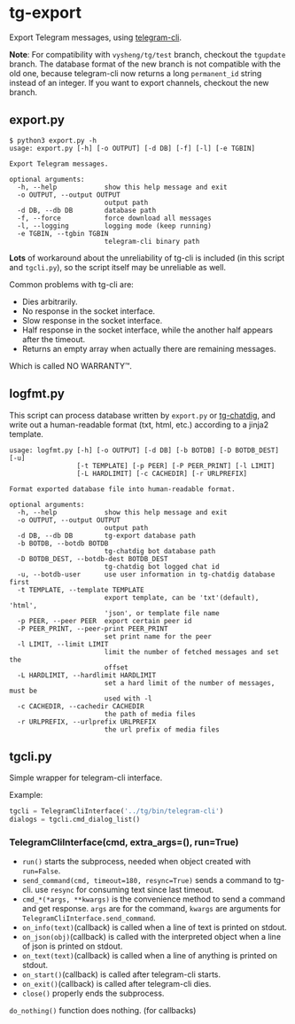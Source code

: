 # tg-export
Export Telegram messages, using [telegram-cli](https://github.com/vysheng/tg).

**Note**: For compatibility with `vysheng/tg/test` branch, checkout the `tgupdate` branch.
The database format of the new branch is not compatible with the old one, because telegram-cli
now returns a long `permanent_id` string instead of an integer. If you want to export channels,
checkout the new branch.

## export.py

```
$ python3 export.py -h
usage: export.py [-h] [-o OUTPUT] [-d DB] [-f] [-l] [-e TGBIN]

Export Telegram messages.

optional arguments:
  -h, --help            show this help message and exit
  -o OUTPUT, --output OUTPUT
                        output path
  -d DB, --db DB        database path
  -f, --force           force download all messages
  -l, --logging         logging mode (keep running)
  -e TGBIN, --tgbin TGBIN
                        telegram-cli binary path
```

**Lots** of workaround about the unreliability of tg-cli is included (in this script and `tgcli.py`), so the script itself may be unreliable as well.

Common problems with tg-cli are:
* Dies arbitrarily.
* No response in the socket interface.
* Slow response in the socket interface.
* Half response in the socket interface, while the another half appears after the timeout.
* Returns an empty array when actually there are remaining messages.

Which is called NO WARRANTY™.

## logfmt.py

This script can process database written by `export.py` or [tg-chatdig](https://github.com/gumblex/tg-chatdig), and write out a human-readable format (txt, html, etc.) according to a jinja2 template.

```
usage: logfmt.py [-h] [-o OUTPUT] [-d DB] [-b BOTDB] [-D BOTDB_DEST] [-u]
                 [-t TEMPLATE] [-p PEER] [-P PEER_PRINT] [-l LIMIT]
                 [-L HARDLIMIT] [-c CACHEDIR] [-r URLPREFIX]

Format exported database file into human-readable format.

optional arguments:
  -h, --help            show this help message and exit
  -o OUTPUT, --output OUTPUT
                        output path
  -d DB, --db DB        tg-export database path
  -b BOTDB, --botdb BOTDB
                        tg-chatdig bot database path
  -D BOTDB_DEST, --botdb-dest BOTDB_DEST
                        tg-chatdig bot logged chat id
  -u, --botdb-user      use user information in tg-chatdig database first
  -t TEMPLATE, --template TEMPLATE
                        export template, can be 'txt'(default), 'html',
                        'json', or template file name
  -p PEER, --peer PEER  export certain peer id
  -P PEER_PRINT, --peer-print PEER_PRINT
                        set print name for the peer
  -l LIMIT, --limit LIMIT
                        limit the number of fetched messages and set the
                        offset
  -L HARDLIMIT, --hardlimit HARDLIMIT
                        set a hard limit of the number of messages, must be
                        used with -l
  -c CACHEDIR, --cachedir CACHEDIR
                        the path of media files
  -r URLPREFIX, --urlprefix URLPREFIX
                        the url prefix of media files
```

## tgcli.py
Simple wrapper for telegram-cli interface.

Example:
```python
tgcli = TelegramCliInterface('../tg/bin/telegram-cli')
dialogs = tgcli.cmd_dialog_list()
```

### TelegramCliInterface(cmd, extra_args=(), run=True)

 * `run()` starts the subprocess, needed when object created with `run=False`.
 * `send_command(cmd, timeout=180, resync=True)` sends a command to tg-cli. use `resync` for consuming text since last timeout.
 * `cmd_*(*args, **kwargs)` is the convenience method to send a command and get response. `args` are for the command, `kwargs` are arguments for `TelegramCliInterface.send_command`.
 * `on_info(text)`(callback) is called when a line of text is printed on stdout.
 * `on_json(obj)`(callback) is called with the interpreted object when a line of json is printed on stdout.
 * `on_text(text)`(callback) is called when a line of anything is printed on stdout.
 * `on_start()`(callback) is called after telegram-cli starts.
 * `on_exit()`(callback) is called after telegram-cli dies.
 * `close()` properly ends the subprocess.

`do_nothing()` function does nothing. (for callbacks)
